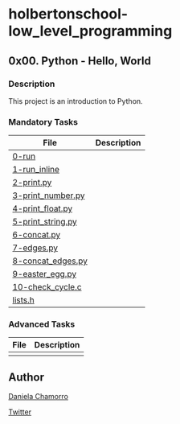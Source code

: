 # holbertonschool-low_level_programming

## 0x00. Python - Hello, World
### Description
This project is an introduction to Python.


### Mandatory Tasks

| File | Description |
| ------ | ------ |
| [0-run]() | |
| [1-run_inline]() | |
| [2-print.py]() | |
| [3-print_number.py]() | |
| [4-print_float.py]() | |
| [5-print_string.py]() | |
| [6-concat.py]() | |
| [7-edges.py]() | |
| [8-concat_edges.py]() | |
| [9-easter_egg.py]() | |
| [10-check_cycle.c]() | |
| [lists.h]() |  |


### Advanced Tasks
| File | Description |
| ------ | ------ |
| []() |  |

## Author

[Daniela Chamorro](https://www.linkedin.com/in/daniela-alexandra-chamorro-guerrero-666805a1/)

[Twitter](https://twitter.com/dalexach)
